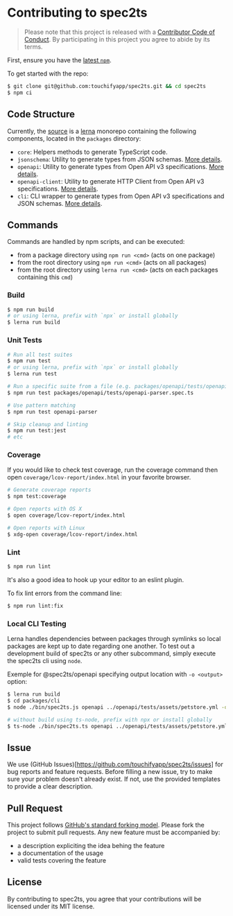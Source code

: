 # Contributing to spec2ts 

> Please note that this project is released with a [Contributor Code of Conduct](./CODE_OF_CONDUCT.md). 
> By participating in this project you agree to abide by its terms. 

First, ensure you have the [latest `npm`](https://docs.npmjs.com/). 

To get started with the repo: 

```sh
$ git clone git@github.com:touchifyapp/spec2ts.git && cd spec2ts 
$ npm ci
```

## Code Structure 

Currently, the [source](https://github.com/touchifyapp/spec2ts/tree/master) is a [lerna](https://github.com/lerna/lerna) monorepo containing the following components, located in the `packages` directory: 
- `core`: Helpers methods to generate TypeScript code. 
- `jsonschema`: Utility to generate types from JSON schemas. [More details](https://github.com/touchifyapp/spec2ts/blob/master/packages/jsonschema/README.md). 
- `openapi`: Utility to generate types from Open API v3 specifications. [More details](https://github.com/touchifyapp/spec2ts/blob/master/packages/openapi/README.md). 
- `openapi-client`: Utility to generate HTTP Client from Open API v3 specifications. [More details](https://github.com/touchifyapp/spec2ts/blob/master/packages/openapi-client/README.md). 
- `cli`: CLI wrapper to generate types from Open API v3 specifications and JSON schemas. [More details](https://github.com/touchifyapp/spec2ts/blob/master/packages/cli/README.md). 

## Commands 

Commands are handled by npm scripts, and can be executed: 
- from a package directory using `npm run <cmd>` (acts on one package) 
- from the root directory using `npm run <cmd>` (acts on all packages) 
- from the root directory using `lerna run <cmd>` (acts on each packages containing this `cmd`) 

### Build 

```sh
$ npm run build 
# or using lerna, prefix with `npx` or install globally
$ lerna run build 
```

### Unit Tests 

```sh
# Run all test suites 
$ npm run test 
# or using lerna, prefix with `npx` or install globally
$ lerna run test 

# Run a specific suite from a file (e.g. packages/openapi/tests/openapi-parser.spec.ts from root directory) 
$ npm run test packages/openapi/tests/openapi-parser.spec.ts 

# Use pattern matching 
$ npm run test openapi-parser 

# Skip cleanup and linting 
$ npm run test:jest 
# etc 
```

### Coverage 

If you would like to check test coverage, run the coverage command then open `coverage/lcov-report/index.html` in your favorite browser. 

```sh
# Generate coverage reports 
$ npm test:coverage 

# Open reports with OS X 
$ open coverage/lcov-report/index.html 

# Open reports with Linux 
$ xdg-open coverage/lcov-report/index.html 
```

### Lint 

```sh
$ npm run lint 
```

It's also a good idea to hook up your editor to an eslint plugin. 

To fix lint errors from the command line: 

```sh
$ npm run lint:fix
```

### Local CLI Testing 

Lerna handles dependencies between packages through symlinks so local packages are kept up to date regarding one another. 
To test out a development build of spec2ts or any other subcommand, simply execute the spec2ts cli using `node`. 

Exemple for @spec2ts/openapi specifying output location with `-o <output>` option: 
```sh
$ lerna run build
$ cd packages/cli
$ node ./bin/spec2ts.js openapi ../openapi/tests/assets/petstore.yml -o .

# without build using ts-node, prefix with npx or install globally
$ ts-node ./bin/spec2ts.ts openapi ../openapi/tests/assets/petstore.yml -o .
```

## Issue 

We use (GitHub Issues)[https://github.com/touchifyapp/spec2ts/issues] for bug reports and feature requests. 
Before filling a new issue, try to make sure your problem doesn't already exist. If not, use the provided templates to provide a clear description. 

## Pull Request 

This project follows [GitHub's standard forking model](https://guides.github.com/activities/forking/). Please fork the project to submit pull requests. 
Any new feature must be accompanied by: 
- a description expliciting the idea behing the feature 
- a documentation of the usage 
- valid tests covering the feature 

## License 
By contributing to spec2ts, you agree that your contributions will be licensed under its MIT license. 
